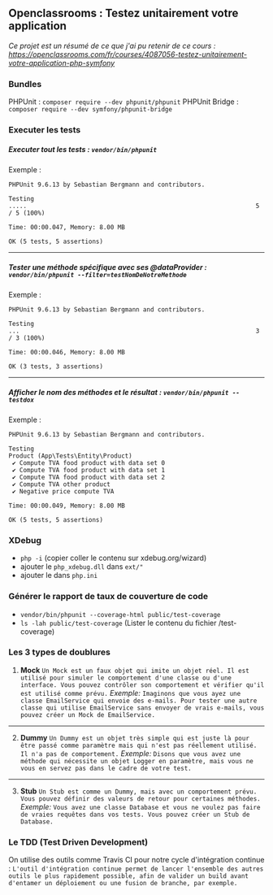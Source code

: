 ## Openclassrooms : Testez unitairement votre application

*Ce projet est un résumé de ce que j'ai pu retenir de ce cours : https://openclassrooms.com/fr/courses/4087056-testez-unitairement-votre-application-php-symfony*

### Bundles
PHPUnit : ```composer require --dev phpunit/phpunit```
PHPUnit Bridge : ```composer require --dev symfony/phpunit-bridge```

### Executer les tests
##### Executer tout les tests : ```vendor/bin/phpunit```
Exemple :
```
PHPUnit 9.6.13 by Sebastian Bergmann and contributors.

Testing
.....                                                               5 / 5 (100%)

Time: 00:00.047, Memory: 8.00 MB

OK (5 tests, 5 assertions)
```
---
##### Tester une méthode spécifique avec ses @dataProvider : ```vendor/bin/phpunit --filter=testNomDeNotreMethode``` 
Exemple :
```
PHPUnit 9.6.13 by Sebastian Bergmann and contributors.

Testing
...                                                                 3 / 3 (100%)

Time: 00:00.046, Memory: 8.00 MB

OK (3 tests, 3 assertions)
```
---
##### Afficher le nom des méthodes et le résultat : ```vendor/bin/phpunit --testdox```
Exemple :
```
PHPUnit 9.6.13 by Sebastian Bergmann and contributors.

Testing
Product (App\Tests\Entity\Product)
 ✔ Compute TVA food product with data set 0
 ✔ Compute TVA food product with data set 1
 ✔ Compute TVA food product with data set 2
 ✔ Compute TVA other product
 ✔ Negative price compute TVA

Time: 00:00.049, Memory: 8.00 MB

OK (5 tests, 5 assertions)
```

### XDebug 
- ```php -i``` (copier coller le contenu sur xdebug.org/wizard)
- ajouter le ```php_xdebug.dll``` dans ```ext/"```
- ajouter le dans ```php.ini```

### Générer le rapport de taux de couverture de code 
- ```vendor/bin/phpunit --coverage-html public/test-coverage```
- ```ls -lah public/test-coverage``` (Lister le contenu du fichier /test-coverage)

### Les 3 types de doublures
1. **Mock** ```Un Mock est un faux objet qui imite un objet réel. Il est utilisé pour simuler le comportement d'une classe ou d'une interface. Vous pouvez contrôler son comportement et vérifier qu'il est utilisé comme prévu.```
    *Exemple:* ```Imaginons que vous ayez une classe EmailService qui envoie des e-mails. Pour tester une autre classe qui utilise EmailService sans envoyer de vrais e-mails, vous pouvez créer un Mock de EmailService.```
---
2. **Dummy** ```Un Dummy est un objet très simple qui est juste là pour être passé comme paramètre mais qui n'est pas réellement utilisé. Il n'a pas de comportement.```
    *Exemple:* ```Disons que vous avez une méthode qui nécessite un objet Logger en paramètre, mais vous ne vous en servez pas dans le cadre de votre test.```
---
3. **Stub** ```Un Stub est comme un Dummy, mais avec un comportement prévu. Vous pouvez définir des valeurs de retour pour certaines méthodes.```
    *Exemple:* ```Vous avez une classe Database et vous ne voulez pas faire de vraies requêtes dans vos tests. Vous pouvez créer un Stub de Database.```

### Le TDD (Test Driven Development)

On utilise des outils comme Travis CI pour notre cycle d'intégration continue : ```L'outil d'intégration continue permet de lancer l'ensemble des autres outils le plus rapidement possible, afin de valider un build avant d'entamer un déploiement ou une fusion de branche, par exemple.```